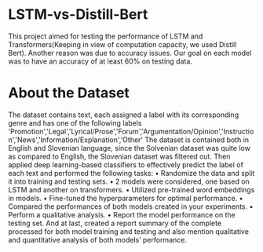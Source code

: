 # LSTM-vs-Distill-Bert
 This project aimed for testing the performance of LSTM and Transformers(Keeping in view of computation capacity, we used Distill Bert). Another reason was due to accuracy issues. 
 Our goal on each model was to have an accuracy of at least 60% on testing data.

 # About the Dataset
 The dataset contains text, each assigned a label with its corresponding genre and has one of the following labels
 'Promotion','Legal','Lyrical/Prose','Forum','Argumentation/Opinion','Instruction','News','Information/Explanation','Other'
 The dataset is contained both in English and Slovenian language, since the Solvenian dataset was quite low as compared to English, the Slovenian dataset was filtered out.
 Then applied deep learning-based classifiers to effectively predict the label of each text and performed the following tasks:
  •	Randomize the data and split it into training and testing sets.
  •	2 models were considered, one based on LSTM and another on transformers.
  •	Utilized pre-trained word embeddings in models.
  •	Fine-tuned the hyperparameters for optimal performance.
  •	Compared the performances of both models created in your experiments.
  •	Perform a qualitative analysis.
  •	Report the model performance on the testing set.
And at last, created a report summary of the complete processed for both model training and testing and also mention qualitative and quantitative analysis of both models’ performance.
